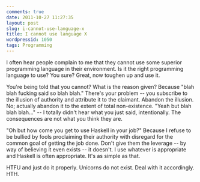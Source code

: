 ```yaml
---
comments: true
date: 2011-10-27 11:27:35
layout: post
slug: i-cannot-use-language-x
title: I cannot use language X
wordpressid: 1050
tags: Programming
---
```


I often hear people complain to me that they cannot use some superior programming language in their environment. Is it the right programming language to use? You sure? Great, now toughen up and use it.

You're being told that you cannot? What is the reason given? Because "blah blah fucking said so blah blah." There's your problem -- you subscribe to the illusion of authority and attribute it to the claimant. Abandon the illusion. No; actually abandon it to the extent of total non-existence. "Yeah but blah blah blah..." -- I totally didn't hear what you just said, intentionally. The consequences are not what you think they are.

"Oh but how come you get to use Haskell in your job?" Because I refuse to be bullied by fools proclaiming their authority with disregard for the common goal of getting the job done. Don't give them the leverage -- by way of believing it even exists -- it doesn't. I use whatever is appropriate and Haskell is often appropriate. It's as simple as that.

HTFU and just do it properly. Unicorns do not exist. Deal with it accordingly. HTH.
